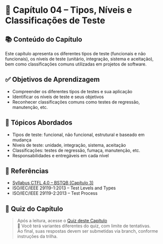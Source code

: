 # 📘 Capítulo 04 – Tipos, Níveis e Classificações de Teste

## 📚 Conteúdo do Capítulo

Este capítulo apresenta os diferentes tipos de teste (funcionais e não funcionais), os níveis de teste (unitário, integração, sistema e aceitação), bem como classificações comuns utilizadas em projetos de software.

## ✅ Objetivos de Aprendizagem

- Compreender os diferentes tipos de testes e sua aplicação  
- Identificar os níveis de teste e seus objetivos  
- Reconhecer classificações comuns como testes de regressão, manutenção, etc.  

## 📌 Tópicos Abordados

- Tipos de teste: funcional, não funcional, estrutural e baseado em mudança  
- Níveis de teste: unidade, integração, sistema, aceitação  
- Classificações: testes de regressão, fumaça, manutenção, etc.  
- Responsabilidades e entregáveis em cada nível  

## 🔗 Referências

- [Syllabus CTFL 4.0 – BSTQB (Capítulo 3)](https://bstqb.online/files/syllabus_ctfl_4.0br.pdf)  
- ISO/IEC/IEEE 29119-1:2013 – Test Levels and Types  
- ISO/IEC/IEEE 29119-2:2013 – Test Process  

## 📝 Quiz do Capítulo

> Após a leitura, acesse o [Quiz deste Capítulo](./quiz/quiz-perguntas.json)  
🧠 Você terá variantes diferentes do quiz, com limite de tentativas.  
Ao final, suas respostas devem ser submetidas via branch, conforme instruções da trilha.